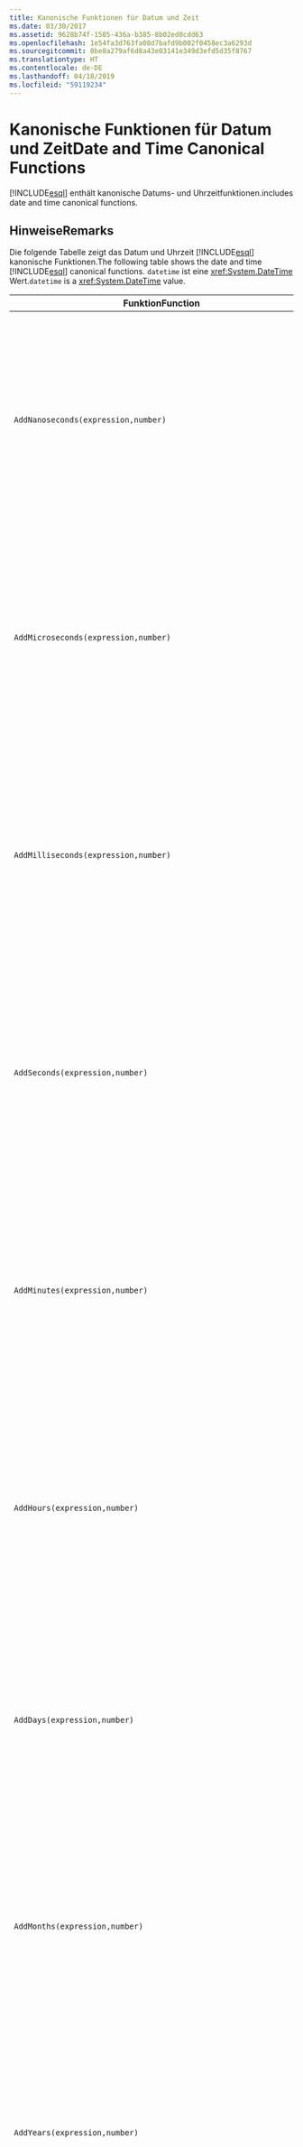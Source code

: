 ```yaml
---
title: Kanonische Funktionen für Datum und Zeit
ms.date: 03/30/2017
ms.assetid: 9628b74f-1585-436a-b385-8b02ed0cdd63
ms.openlocfilehash: 1e54fa3d763fa08d7bafd9b002f0458ec3a6293d
ms.sourcegitcommit: 0be8a279af6d8a43e03141e349d3efd5d35f8767
ms.translationtype: HT
ms.contentlocale: de-DE
ms.lasthandoff: 04/18/2019
ms.locfileid: "59119234"
---
```

# <a name="date-and-time-canonical-functions"></a><span data-ttu-id="62af3-102">Kanonische Funktionen für Datum und Zeit</span><span class="sxs-lookup"><span data-stu-id="62af3-102">Date and Time Canonical Functions</span></span>
[!INCLUDE[esql](../../../../../../includes/esql-md.md)] <span data-ttu-id="62af3-103">enthält kanonische Datums- und Uhrzeitfunktionen.</span><span class="sxs-lookup"><span data-stu-id="62af3-103">includes date and time canonical functions.</span></span>  
  
## <a name="remarks"></a><span data-ttu-id="62af3-104">Hinweise</span><span class="sxs-lookup"><span data-stu-id="62af3-104">Remarks</span></span>  
 <span data-ttu-id="62af3-105">Die folgende Tabelle zeigt das Datum und Uhrzeit [!INCLUDE[esql](../../../../../../includes/esql-md.md)] kanonische Funktionen.</span><span class="sxs-lookup"><span data-stu-id="62af3-105">The following table shows the date and time [!INCLUDE[esql](../../../../../../includes/esql-md.md)] canonical functions.</span></span> <span data-ttu-id="62af3-106">`datetime` ist eine <xref:System.DateTime> Wert.</span><span class="sxs-lookup"><span data-stu-id="62af3-106">`datetime` is a <xref:System.DateTime> value.</span></span>  
  
|<span data-ttu-id="62af3-107">Funktion</span><span class="sxs-lookup"><span data-stu-id="62af3-107">Function</span></span>|<span data-ttu-id="62af3-108">Beschreibung</span><span class="sxs-lookup"><span data-stu-id="62af3-108">Description</span></span>|  
|--------------|-----------------|  
|`AddNanoseconds(expression,number)`|<span data-ttu-id="62af3-109">Fügt `number` den angegebenen `expression`-Wert (in Nanosekunden) hinzu.</span><span class="sxs-lookup"><span data-stu-id="62af3-109">Adds the specified `number` of nanoseconds to the `expression`.</span></span><br /><br /> <span data-ttu-id="62af3-110">**Argumente**</span><span class="sxs-lookup"><span data-stu-id="62af3-110">**Arguments**</span></span><br /><br /> <span data-ttu-id="62af3-111">`expression`, `DateTime`, `DateTimeOffset` oder `Time`.</span><span class="sxs-lookup"><span data-stu-id="62af3-111">`expression`: `DateTime`, `DateTimeOffset`, or `Time`.</span></span><br /><br /> <span data-ttu-id="62af3-112">`number`: `Int32`.</span><span class="sxs-lookup"><span data-stu-id="62af3-112">`number`: `Int32`.</span></span><br /><br /> <span data-ttu-id="62af3-113">**Rückgabewert**</span><span class="sxs-lookup"><span data-stu-id="62af3-113">**Return Value**</span></span><br /><br /> <span data-ttu-id="62af3-114">Der `expression`-Typ.</span><span class="sxs-lookup"><span data-stu-id="62af3-114">The type of `expression`.</span></span>|  
|`AddMicroseconds(expression,number)`|<span data-ttu-id="62af3-115">Fügt dem `number` den angegebenen `expression`-Wert (in Mikrosekunden) hinzu.</span><span class="sxs-lookup"><span data-stu-id="62af3-115">Adds the specified `number` of microseconds to the `expression`.</span></span><br /><br /> <span data-ttu-id="62af3-116">**Argumente**</span><span class="sxs-lookup"><span data-stu-id="62af3-116">**Arguments**</span></span><br /><br /> <span data-ttu-id="62af3-117">`expression`, `DateTime`, `DateTimeOffset` oder `Time`.</span><span class="sxs-lookup"><span data-stu-id="62af3-117">`expression`: `DateTime`, `DateTimeOffset`, or `Time`.</span></span><br /><br /> <span data-ttu-id="62af3-118">`number`: `Int32`.</span><span class="sxs-lookup"><span data-stu-id="62af3-118">`number`: `Int32`.</span></span><br /><br /> <span data-ttu-id="62af3-119">**Rückgabewert**</span><span class="sxs-lookup"><span data-stu-id="62af3-119">**Return Value**</span></span><br /><br /> <span data-ttu-id="62af3-120">Der `expression`-Typ.</span><span class="sxs-lookup"><span data-stu-id="62af3-120">The type of `expression`.</span></span>|  
|`AddMilliseconds(expression,number)`|<span data-ttu-id="62af3-121">Fügt dem `number` den angegebenen `expression`-Wert (in Millisekunden) hinzu.</span><span class="sxs-lookup"><span data-stu-id="62af3-121">Adds the specified `number` of milliseconds to the `expression`.</span></span><br /><br /> <span data-ttu-id="62af3-122">**Argumente**</span><span class="sxs-lookup"><span data-stu-id="62af3-122">**Arguments**</span></span><br /><br /> <span data-ttu-id="62af3-123">`expression`, `DateTime`, `DateTimeOffset` oder `Time`.</span><span class="sxs-lookup"><span data-stu-id="62af3-123">`expression`: `DateTime`, `DateTimeOffset`, or `Time`.</span></span><br /><br /> <span data-ttu-id="62af3-124">`number`: `Int32`.</span><span class="sxs-lookup"><span data-stu-id="62af3-124">`number`: `Int32`.</span></span><br /><br /> <span data-ttu-id="62af3-125">**Rückgabewert**</span><span class="sxs-lookup"><span data-stu-id="62af3-125">**Return Value**</span></span><br /><br /> <span data-ttu-id="62af3-126">Der `expression`-Typ.</span><span class="sxs-lookup"><span data-stu-id="62af3-126">The type of `expression`.</span></span>|  
|`AddSeconds(expression,number)`|<span data-ttu-id="62af3-127">Fügt dem `number` den angegebenen `expression`-Wert (in Sekunden) hinzu.</span><span class="sxs-lookup"><span data-stu-id="62af3-127">Adds the specified `number` of seconds to the `expression`.</span></span><br /><br /> <span data-ttu-id="62af3-128">**Argumente**</span><span class="sxs-lookup"><span data-stu-id="62af3-128">**Arguments**</span></span><br /><br /> <span data-ttu-id="62af3-129">`expression`, `DateTime`, `DateTimeOffset` oder `Time`.</span><span class="sxs-lookup"><span data-stu-id="62af3-129">`expression`: `DateTime`, `DateTimeOffset`, or `Time`.</span></span><br /><br /> <span data-ttu-id="62af3-130">`number`: `Int32`.</span><span class="sxs-lookup"><span data-stu-id="62af3-130">`number`: `Int32`.</span></span><br /><br /> <span data-ttu-id="62af3-131">**Rückgabewert**</span><span class="sxs-lookup"><span data-stu-id="62af3-131">**Return Value**</span></span><br /><br /> <span data-ttu-id="62af3-132">Der `expression`-Typ.</span><span class="sxs-lookup"><span data-stu-id="62af3-132">The type of `expression`.</span></span>|  
|`AddMinutes(expression,number)`|<span data-ttu-id="62af3-133">Fügt dem `number` den angegebenen `expression`-Wert (in Minuten) hinzu.</span><span class="sxs-lookup"><span data-stu-id="62af3-133">Adds the specified `number` of minutes to the `expression`.</span></span><br /><br /> <span data-ttu-id="62af3-134">**Argumente**</span><span class="sxs-lookup"><span data-stu-id="62af3-134">**Arguments**</span></span><br /><br /> <span data-ttu-id="62af3-135">`expression`, `DateTime`, `DateTimeOffset` oder `Time`.</span><span class="sxs-lookup"><span data-stu-id="62af3-135">`expression`: `DateTime`, `DateTimeOffset`, or `Time`.</span></span><br /><br /> <span data-ttu-id="62af3-136">`number`: `Int32`.</span><span class="sxs-lookup"><span data-stu-id="62af3-136">`number`: `Int32`.</span></span><br /><br /> <span data-ttu-id="62af3-137">**Rückgabewert**</span><span class="sxs-lookup"><span data-stu-id="62af3-137">**Return Value**</span></span><br /><br /> <span data-ttu-id="62af3-138">Der `expression`-Typ.</span><span class="sxs-lookup"><span data-stu-id="62af3-138">The type of `expression`.</span></span>|  
|`AddHours(expression,number)`|<span data-ttu-id="62af3-139">Fügt dem `number` den angegebenen `expression`-Wert (in Stunden) hinzu.</span><span class="sxs-lookup"><span data-stu-id="62af3-139">Adds the specified `number` of hours to the `expression`.</span></span><br /><br /> <span data-ttu-id="62af3-140">**Argumente**</span><span class="sxs-lookup"><span data-stu-id="62af3-140">**Arguments**</span></span><br /><br /> <span data-ttu-id="62af3-141">`expression`, `DateTime`, `DateTimeOffset` oder `Time`.</span><span class="sxs-lookup"><span data-stu-id="62af3-141">`expression`: `DateTime`, `DateTimeOffset`, or `Time`.</span></span><br /><br /> <span data-ttu-id="62af3-142">`number`: `Int32`.</span><span class="sxs-lookup"><span data-stu-id="62af3-142">`number`: `Int32`.</span></span><br /><br /> <span data-ttu-id="62af3-143">**Rückgabewert**</span><span class="sxs-lookup"><span data-stu-id="62af3-143">**Return Value**</span></span><br /><br /> <span data-ttu-id="62af3-144">Der `expression`-Typ.</span><span class="sxs-lookup"><span data-stu-id="62af3-144">The type of `expression`.</span></span>|  
|`AddDays(expression,number)`|<span data-ttu-id="62af3-145">Fügt am Ende der `number` den angegebenen `expression`-Wert für die Tage hinzu.</span><span class="sxs-lookup"><span data-stu-id="62af3-145">Adds the specified `number` of days to the `expression`.</span></span><br /><br /> <span data-ttu-id="62af3-146">**Argumente**</span><span class="sxs-lookup"><span data-stu-id="62af3-146">**Arguments**</span></span><br /><br /> <span data-ttu-id="62af3-147">`expression`: `DateTime` oder `DateTimeOffset`.</span><span class="sxs-lookup"><span data-stu-id="62af3-147">`expression`: `DateTime` or `DateTimeOffset`.</span></span><br /><br /> <span data-ttu-id="62af3-148">`number`: `Int32`.</span><span class="sxs-lookup"><span data-stu-id="62af3-148">`number`: `Int32`.</span></span><br /><br /> <span data-ttu-id="62af3-149">**Rückgabewert**</span><span class="sxs-lookup"><span data-stu-id="62af3-149">**Return Value**</span></span><br /><br /> <span data-ttu-id="62af3-150">Der `expression`-Typ.</span><span class="sxs-lookup"><span data-stu-id="62af3-150">The type of `expression`.</span></span>|  
|`AddMonths(expression,number)`|<span data-ttu-id="62af3-151">Fügt dem `number` den angegebenen `expression`-Wert für die Monate hinzu.</span><span class="sxs-lookup"><span data-stu-id="62af3-151">Adds the specified `number` of months to the `expression`.</span></span><br /><br /> <span data-ttu-id="62af3-152">**Argumente**</span><span class="sxs-lookup"><span data-stu-id="62af3-152">**Arguments**</span></span><br /><br /> <span data-ttu-id="62af3-153">`expression`: `DateTime` oder `DateTimeOffset`.</span><span class="sxs-lookup"><span data-stu-id="62af3-153">`expression`: `DateTime` or `DateTimeOffset`.</span></span><br /><br /> <span data-ttu-id="62af3-154">`number`: `Int32`.</span><span class="sxs-lookup"><span data-stu-id="62af3-154">`number`: `Int32`.</span></span><br /><br /> <span data-ttu-id="62af3-155">**Rückgabewert**</span><span class="sxs-lookup"><span data-stu-id="62af3-155">**Return Value**</span></span><br /><br /> <span data-ttu-id="62af3-156">Der `expression`-Typ.</span><span class="sxs-lookup"><span data-stu-id="62af3-156">The type of `expression`.</span></span>|  
|`AddYears(expression,number)`|<span data-ttu-id="62af3-157">Fügt dem `number` den angegebenen `expression`-Wert für die Jahre hinzu.</span><span class="sxs-lookup"><span data-stu-id="62af3-157">Adds the specified `number` of years to the `expression`.</span></span><br /><br /> <span data-ttu-id="62af3-158">**Argumente**</span><span class="sxs-lookup"><span data-stu-id="62af3-158">**Arguments**</span></span><br /><br /> <span data-ttu-id="62af3-159">`expression`: `DateTime` oder `DateTimeOffset`.</span><span class="sxs-lookup"><span data-stu-id="62af3-159">`expression`: `DateTime` or `DateTimeOffset`.</span></span><br /><br /> <span data-ttu-id="62af3-160">`number`: `Int32`.</span><span class="sxs-lookup"><span data-stu-id="62af3-160">`number`: `Int32`.</span></span><br /><br /> <span data-ttu-id="62af3-161">**Rückgabewert**</span><span class="sxs-lookup"><span data-stu-id="62af3-161">**Return Value**</span></span><br /><br /> <span data-ttu-id="62af3-162">Der `expression`-Typ.</span><span class="sxs-lookup"><span data-stu-id="62af3-162">The type of `expression`.</span></span>|  
|`CreateDateTime(year,month,day,hour,minute,second)`|<span data-ttu-id="62af3-163">Gibt das aktuelle Datum und die aktuelle Zeit des Servers in der Zeitzone des Servers als neuen `DateTime`-Wert zurück.</span><span class="sxs-lookup"><span data-stu-id="62af3-163">Returns a new `DateTime` value as the current date and time of the server in the server's time zone.</span></span><br /><br /> <span data-ttu-id="62af3-164">**Argumente**</span><span class="sxs-lookup"><span data-stu-id="62af3-164">**Arguments**</span></span><br /><br /> <span data-ttu-id="62af3-165">`year`, `month`, `day`, `hour`, `minute`: `Int16` und `Int32`.</span><span class="sxs-lookup"><span data-stu-id="62af3-165">`year`, `month`, `day`, `hour`, `minute`: `Int16` and `Int32`.</span></span><br /><br /> <span data-ttu-id="62af3-166">`second`: `Double`.</span><span class="sxs-lookup"><span data-stu-id="62af3-166">`second`: `Double`.</span></span><br /><br /> <span data-ttu-id="62af3-167">**Rückgabewert**</span><span class="sxs-lookup"><span data-stu-id="62af3-167">**Return Value**</span></span><br /><br /> <span data-ttu-id="62af3-168">Ein `DateTime`.</span><span class="sxs-lookup"><span data-stu-id="62af3-168">A `DateTime`.</span></span>|  
|`CreateDateTimeOffset(year,month,day,hour,minute,second,tzoffset)`|<span data-ttu-id="62af3-169">Gibt einen neuen `DateTimeOffset`-Wert zurück, der das aktuelle Datum und die aktuelle Uhrzeit des Servers im Verhältnis zur koordinierten Weltzeit (UTC) darstellt.</span><span class="sxs-lookup"><span data-stu-id="62af3-169">Returns a new `DateTimeOffset` value as the current date and time of the server relative to the Coordinated Universal Time (UTC).</span></span><br /><br /> <span data-ttu-id="62af3-170">**Argumente**</span><span class="sxs-lookup"><span data-stu-id="62af3-170">**Arguments**</span></span><br /><br /> <span data-ttu-id="62af3-171">`year`, `month`, `day`, `hour`, `minute`, `tzoffset`: `Int32`.</span><span class="sxs-lookup"><span data-stu-id="62af3-171">`year`, `month`, `day`, `hour`, `minute`, `tzoffset`: `Int32`.</span></span><br /><br /> <span data-ttu-id="62af3-172">`second`: `Double`.</span><span class="sxs-lookup"><span data-stu-id="62af3-172">`second`: `Double`.</span></span><br /><br /> <span data-ttu-id="62af3-173">**Rückgabewert**</span><span class="sxs-lookup"><span data-stu-id="62af3-173">**Return Value**</span></span><br /><br /> <span data-ttu-id="62af3-174">Ein `DateTimeOffset`.</span><span class="sxs-lookup"><span data-stu-id="62af3-174">A `DateTimeOffset`.</span></span>|  
|`CreateTime(hour,minute,second)`|<span data-ttu-id="62af3-175">Gibt einen neuen `Time`-Wert als aktuelle Zeit zurück.</span><span class="sxs-lookup"><span data-stu-id="62af3-175">Returns a new `Time` value as the current time.</span></span><br /><br /> <span data-ttu-id="62af3-176">**Argumente**</span><span class="sxs-lookup"><span data-stu-id="62af3-176">**Arguments**</span></span><br /><br /> <span data-ttu-id="62af3-177">`hour` und `minute`: `Int32`</span><span class="sxs-lookup"><span data-stu-id="62af3-177">`hour` and `minute`: `Int32`.</span></span><br /><br /> <span data-ttu-id="62af3-178">`second`: `Double`.</span><span class="sxs-lookup"><span data-stu-id="62af3-178">`second`: `Double`.</span></span><br /><br /> <span data-ttu-id="62af3-179">**Rückgabewert**</span><span class="sxs-lookup"><span data-stu-id="62af3-179">**Return Value**</span></span><br /><br /> <span data-ttu-id="62af3-180">Ein `Time`.</span><span class="sxs-lookup"><span data-stu-id="62af3-180">A `Time`.</span></span>|  
|`CurrentDateTime()`|<span data-ttu-id="62af3-181">Gibt das aktuelle Datum und die aktuelle Uhrzeit des Servers in der Zeitzone des Servers als `DateTime`-Wert zurück.</span><span class="sxs-lookup"><span data-stu-id="62af3-181">Returns a `DateTime` value as the current date and time of the server in the server's time zone.</span></span><br /><br /> <span data-ttu-id="62af3-182">**Rückgabewert**</span><span class="sxs-lookup"><span data-stu-id="62af3-182">**Return Value**</span></span><br /><br /> <span data-ttu-id="62af3-183">Ein `DateTime`.</span><span class="sxs-lookup"><span data-stu-id="62af3-183">A `DateTime`.</span></span>|  
|`CurrentDateTimeOffset()`|<span data-ttu-id="62af3-184">Gibt das aktuelle Datum, die aktuelle Uhrzeit sowie einen Offset als `DateTimeOffset` zurück.</span><span class="sxs-lookup"><span data-stu-id="62af3-184">Returns the current date, time and offset as a `DateTimeOffset`.</span></span><br /><br /> <span data-ttu-id="62af3-185">**Rückgabewert**</span><span class="sxs-lookup"><span data-stu-id="62af3-185">**Return Value**</span></span><br /><br /> <span data-ttu-id="62af3-186">Ein `DateTimeOffset`.</span><span class="sxs-lookup"><span data-stu-id="62af3-186">A `DateTimeOffset`.</span></span>|  
|`CurrentUtcDateTime()`|<span data-ttu-id="62af3-187">Gibt das aktuelle Datum und die aktuelle Zeit des Servers in der UTC-Zeitzone als <xref:System.DateTime>-Wert zurück.</span><span class="sxs-lookup"><span data-stu-id="62af3-187">Returns a <xref:System.DateTime> value as the current date and time of the server in the UTS time zone.</span></span><br /><br /> <span data-ttu-id="62af3-188">**Rückgabewert**</span><span class="sxs-lookup"><span data-stu-id="62af3-188">**Return Value**</span></span><br /><br /> <span data-ttu-id="62af3-189">Ein `DateTime`.</span><span class="sxs-lookup"><span data-stu-id="62af3-189">A `DateTime`.</span></span>|  
|`Day(expression)`|<span data-ttu-id="62af3-190">Gibt den Tagteil von `expression` als `Int32` zwischen 1 und 31 zurück.</span><span class="sxs-lookup"><span data-stu-id="62af3-190">Returns the day portion of `expression` as an `Int32` between 1 and 31.</span></span><br /><br /> <span data-ttu-id="62af3-191">**Argumente**</span><span class="sxs-lookup"><span data-stu-id="62af3-191">**Arguments**</span></span><br /><br /> <span data-ttu-id="62af3-192">`DateTime` und `DateTimeOffset`.</span><span class="sxs-lookup"><span data-stu-id="62af3-192">A `DateTime` and `DateTimeOffset`.</span></span><br /><br /> <span data-ttu-id="62af3-193">**Rückgabewert**</span><span class="sxs-lookup"><span data-stu-id="62af3-193">**Return Value**</span></span><br /><br /> <span data-ttu-id="62af3-194">Eine `Int32`.</span><span class="sxs-lookup"><span data-stu-id="62af3-194">An `Int32`.</span></span><br /><br /> <span data-ttu-id="62af3-195">**Beispiel**</span><span class="sxs-lookup"><span data-stu-id="62af3-195">**Example**</span></span><br /><br /> `-- The following example returns 12.`<br /><br /> `Day(cast('03/12/1998' as DateTime))`|  
|`DayOfYear(expression)`|<span data-ttu-id="62af3-196">Gibt den Tagteil von `expression` als `Int32`-Wert zwischen 1 und 366 zurück, wobei 366 für den letzten Tag eines Schaltjahrs zurückgegeben wird.</span><span class="sxs-lookup"><span data-stu-id="62af3-196">Returns the day portion of `expression` as an `Int32` between 1 and 366, where 366 is returned for the last day of a leap year.</span></span><br /><br /> <span data-ttu-id="62af3-197">**Argumente**</span><span class="sxs-lookup"><span data-stu-id="62af3-197">**Arguments**</span></span><br /><br /> <span data-ttu-id="62af3-198">`DateTime` oder `DateTimeOffset`.</span><span class="sxs-lookup"><span data-stu-id="62af3-198">A `DateTime` or `DateTimeOffset`.</span></span><br /><br /> <span data-ttu-id="62af3-199">**Rückgabewert**</span><span class="sxs-lookup"><span data-stu-id="62af3-199">**Return Value**</span></span><br /><br /> <span data-ttu-id="62af3-200">Eine `Int32`.</span><span class="sxs-lookup"><span data-stu-id="62af3-200">An `Int32`.</span></span>|  
|`DiffNanoseconds(startExpression,endExpression)`|<span data-ttu-id="62af3-201">Gibt die Differenz von `startExpression` und `endExpression` (in Nanosekunden) zurück.</span><span class="sxs-lookup"><span data-stu-id="62af3-201">Returns the difference, in nanoseconds, between `startExpression` and `endExpression`.</span></span><br /><br /> <span data-ttu-id="62af3-202">**Argumente**</span><span class="sxs-lookup"><span data-stu-id="62af3-202">**Arguments**</span></span><br /><br /> <span data-ttu-id="62af3-203">`startExpression`, `endExpression`: `DateTime`, `DateTimeOffset` oder `Time`.</span><span class="sxs-lookup"><span data-stu-id="62af3-203">`startExpression`, `endExpression`: `DateTime`, `DateTimeOffset`, or `Time`.</span></span> <span data-ttu-id="62af3-204">**Hinweis:** `startExpression` und `endExpression` muss vom gleichen Typ sein.</span><span class="sxs-lookup"><span data-stu-id="62af3-204">**Note:**  `startExpression` and `endExpression` must be of the same type.</span></span> <br /><br /> <span data-ttu-id="62af3-205">**Rückgabewert**</span><span class="sxs-lookup"><span data-stu-id="62af3-205">**Return Value**</span></span><br /><br /> <span data-ttu-id="62af3-206">Eine `Int32`.</span><span class="sxs-lookup"><span data-stu-id="62af3-206">An `Int32`.</span></span>|  
|`DiffMilliseconds(startExpression,endExpression)`|<span data-ttu-id="62af3-207">Gibt die Differenz von `startExpression` und `endExpression` (in Millisekunden) zurück.</span><span class="sxs-lookup"><span data-stu-id="62af3-207">Returns the difference, in milliseconds, between `startExpression` and `endExpression`.</span></span><br /><br /> <span data-ttu-id="62af3-208">**Argumente**</span><span class="sxs-lookup"><span data-stu-id="62af3-208">**Arguments**</span></span><br /><br /> <span data-ttu-id="62af3-209">`startExpression`, `endExpression`: `DateTime`, `DateTimeOffset` oder `Time`.</span><span class="sxs-lookup"><span data-stu-id="62af3-209">`startExpression`, `endExpression`: `DateTime`, `DateTimeOffset`, or `Time`.</span></span> <span data-ttu-id="62af3-210">**Hinweis:** `startExpression` und `endExpression` muss vom gleichen Typ sein.</span><span class="sxs-lookup"><span data-stu-id="62af3-210">**Note:**  `startExpression` and `endExpression` must be of the same type.</span></span> <br /><br /> <span data-ttu-id="62af3-211">**Rückgabewert**</span><span class="sxs-lookup"><span data-stu-id="62af3-211">**Return Value**</span></span><br /><br /> <span data-ttu-id="62af3-212">Eine `Int32`.</span><span class="sxs-lookup"><span data-stu-id="62af3-212">An `Int32`.</span></span>|  
|`DiffMicroseconds(startExpression,endExpression)`|<span data-ttu-id="62af3-213">Gibt die Differenz von `startExpression` und `endExpression` (in Mikrosekunden) zurück.</span><span class="sxs-lookup"><span data-stu-id="62af3-213">Returns the difference, in microseconds, between `startExpression` and `endExpression`.</span></span><br /><br /> <span data-ttu-id="62af3-214">**Argumente**</span><span class="sxs-lookup"><span data-stu-id="62af3-214">**Arguments**</span></span><br /><br /> <span data-ttu-id="62af3-215">`startExpression`, `endExpression`: `DateTime`, `DateTimeOffset` oder `Time`.</span><span class="sxs-lookup"><span data-stu-id="62af3-215">`startExpression`, `endExpression`: `DateTime`, `DateTimeOffset`, or `Time`.</span></span> <span data-ttu-id="62af3-216">**Hinweis:** `startExpression` und `endExpression` muss vom gleichen Typ sein.</span><span class="sxs-lookup"><span data-stu-id="62af3-216">**Note:**  `startExpression` and `endExpression` must be of the same type.</span></span> <br /><br /> <span data-ttu-id="62af3-217">**Rückgabewert**</span><span class="sxs-lookup"><span data-stu-id="62af3-217">**Return Value**</span></span><br /><br /> <span data-ttu-id="62af3-218">Eine `Int32`.</span><span class="sxs-lookup"><span data-stu-id="62af3-218">An `Int32`.</span></span>|  
|`DiffSeconds(startExpression,endExpression)`|<span data-ttu-id="62af3-219">Gibt die Differenz von `startExpression` und `endExpression` (in Sekunden) zurück.</span><span class="sxs-lookup"><span data-stu-id="62af3-219">Returns the difference, in seconds, between `startExpression` and `endExpression`.</span></span><br /><br /> <span data-ttu-id="62af3-220">**Argumente**</span><span class="sxs-lookup"><span data-stu-id="62af3-220">**Arguments**</span></span><br /><br /> <span data-ttu-id="62af3-221">`startExpression`, `endExpression`: `DateTime`, `DateTimeOffset` oder `Time`.</span><span class="sxs-lookup"><span data-stu-id="62af3-221">`startExpression`, `endExpression`: `DateTime`, `DateTimeOffset`, or `Time`.</span></span> <span data-ttu-id="62af3-222">**Hinweis:** `startExpression` und `endExpression` muss vom gleichen Typ sein.</span><span class="sxs-lookup"><span data-stu-id="62af3-222">**Note:**  `startExpression` and `endExpression` must be of the same type.</span></span> <br /><br /> <span data-ttu-id="62af3-223">**Rückgabewert**</span><span class="sxs-lookup"><span data-stu-id="62af3-223">**Return Value**</span></span><br /><br /> <span data-ttu-id="62af3-224">Eine `Int32`.</span><span class="sxs-lookup"><span data-stu-id="62af3-224">An `Int32`.</span></span>|  
|`DiffMinutes(startExpression,endExpression)`|<span data-ttu-id="62af3-225">Gibt die Differenz von `startExpression` und `endExpression` (in Minuten) zurück.</span><span class="sxs-lookup"><span data-stu-id="62af3-225">Returns the difference, in minutes, between `startExpression` and `endExpression`.</span></span><br /><br /> <span data-ttu-id="62af3-226">**Argumente**</span><span class="sxs-lookup"><span data-stu-id="62af3-226">**Arguments**</span></span><br /><br /> <span data-ttu-id="62af3-227">`startExpression`, `endExpression`: `DateTime`, `DateTimeOffset` oder `Time`.</span><span class="sxs-lookup"><span data-stu-id="62af3-227">`startExpression`, `endExpression`: `DateTime`, `DateTimeOffset`, or `Time`.</span></span> <span data-ttu-id="62af3-228">**Hinweis:** `startExpression` und `endExpression` muss vom gleichen Typ sein.</span><span class="sxs-lookup"><span data-stu-id="62af3-228">**Note:**  `startExpression` and `endExpression` must be of the same type.</span></span> <br /><br /> <span data-ttu-id="62af3-229">**Rückgabewert**</span><span class="sxs-lookup"><span data-stu-id="62af3-229">**Return Value**</span></span><br /><br /> <span data-ttu-id="62af3-230">Eine `Int32`.</span><span class="sxs-lookup"><span data-stu-id="62af3-230">An `Int32`.</span></span>|  
|`DiffHours(startExpression,endExpression)`|<span data-ttu-id="62af3-231">Gibt die Differenz von `startExpression` und `endExpression` (in Stunden) zurück.</span><span class="sxs-lookup"><span data-stu-id="62af3-231">Returns the difference, in hours, between `startExpression` and `endExpression`.</span></span><br /><br /> <span data-ttu-id="62af3-232">**Argumente**</span><span class="sxs-lookup"><span data-stu-id="62af3-232">**Arguments**</span></span><br /><br /> <span data-ttu-id="62af3-233">`startExpression`, `endExpression`: `DateTime`, `DateTimeOffset` oder `Time`.</span><span class="sxs-lookup"><span data-stu-id="62af3-233">`startExpression`, `endExpression`: `DateTime`, `DateTimeOffset`, or `Time`.</span></span> <span data-ttu-id="62af3-234">**Hinweis:** `startExpression` und `endExpression` muss vom gleichen Typ sein.</span><span class="sxs-lookup"><span data-stu-id="62af3-234">**Note:**  `startExpression` and `endExpression` must be of the same type.</span></span> <br /><br /> <span data-ttu-id="62af3-235">**Rückgabewert**</span><span class="sxs-lookup"><span data-stu-id="62af3-235">**Return Value**</span></span><br /><br /> <span data-ttu-id="62af3-236">Eine `Int32`.</span><span class="sxs-lookup"><span data-stu-id="62af3-236">An `Int32`.</span></span>|  
|`DiffDays(startExpression,endExpression)`|<span data-ttu-id="62af3-237">Gibt die Differenz von `startExpression` und `endExpression` (in Tagen) zurück.</span><span class="sxs-lookup"><span data-stu-id="62af3-237">Returns the difference, in days, between `startExpression` and `endExpression`.</span></span><br /><br /> <span data-ttu-id="62af3-238">**Argumente**</span><span class="sxs-lookup"><span data-stu-id="62af3-238">**Arguments**</span></span><br /><br /> <span data-ttu-id="62af3-239">`startExpression`, `endExpression`: `DateTime` oder `DateTimeOffset`.</span><span class="sxs-lookup"><span data-stu-id="62af3-239">`startExpression`, `endExpression`: `DateTime` or `DateTimeOffset`.</span></span> <span data-ttu-id="62af3-240">**Hinweis:** `startExpression` und `endExpression` muss vom gleichen Typ sein.</span><span class="sxs-lookup"><span data-stu-id="62af3-240">**Note:**  `startExpression` and `endExpression` must be of the same type.</span></span> <br /><br /> <span data-ttu-id="62af3-241">**Rückgabewert**</span><span class="sxs-lookup"><span data-stu-id="62af3-241">**Return Value**</span></span><br /><br /> <span data-ttu-id="62af3-242">Eine `Int32`.</span><span class="sxs-lookup"><span data-stu-id="62af3-242">An `Int32`.</span></span>|  
|`DiffMonths(startExpression,endExpression)`|<span data-ttu-id="62af3-243">Gibt die Differenz von `startExpression` und `endExpression` (in Monaten) zurück.</span><span class="sxs-lookup"><span data-stu-id="62af3-243">Returns the difference, in months, between `startExpression` and `endExpression`.</span></span><br /><br /> <span data-ttu-id="62af3-244">**Argumente**</span><span class="sxs-lookup"><span data-stu-id="62af3-244">**Arguments**</span></span><br /><br /> <span data-ttu-id="62af3-245">`startExpression`, `endExpression`: `DateTime` oder `DateTimeOffset`.</span><span class="sxs-lookup"><span data-stu-id="62af3-245">`startExpression`, `endExpression`: `DateTime` or `DateTimeOffset`.</span></span> <span data-ttu-id="62af3-246">**Hinweis:** `startExpression` und `endExpression` muss vom gleichen Typ sein.</span><span class="sxs-lookup"><span data-stu-id="62af3-246">**Note:**  `startExpression` and `endExpression` must be of the same type.</span></span> <br /><br /> <span data-ttu-id="62af3-247">**Rückgabewert**</span><span class="sxs-lookup"><span data-stu-id="62af3-247">**Return Value**</span></span><br /><br /> <span data-ttu-id="62af3-248">Eine `Int32`.</span><span class="sxs-lookup"><span data-stu-id="62af3-248">An `Int32`.</span></span>|  
|`DiffYears(startExpression,endExpression)`|<span data-ttu-id="62af3-249">Gibt die Differenz von `startExpression` und `endExpression` (in Jahren) zurück.</span><span class="sxs-lookup"><span data-stu-id="62af3-249">Returns the difference, in years, between `startExpression` and `endExpression`.</span></span><br /><br /> <span data-ttu-id="62af3-250">**Argumente**</span><span class="sxs-lookup"><span data-stu-id="62af3-250">**Arguments**</span></span><br /><br /> <span data-ttu-id="62af3-251">`startExpression`, `endExpression`: `DateTime` oder `DateTimeOffset`.</span><span class="sxs-lookup"><span data-stu-id="62af3-251">`startExpression`, `endExpression`: `DateTime` or `DateTimeOffset`.</span></span> <span data-ttu-id="62af3-252">**Hinweis:** `startExpression` und `endExpression` muss vom gleichen Typ sein.</span><span class="sxs-lookup"><span data-stu-id="62af3-252">**Note:**  `startExpression` and `endExpression` must be of the same type.</span></span> <br /><br /> <span data-ttu-id="62af3-253">**Rückgabewert**</span><span class="sxs-lookup"><span data-stu-id="62af3-253">**Return Value**</span></span><br /><br /> <span data-ttu-id="62af3-254">Eine `Int32`.</span><span class="sxs-lookup"><span data-stu-id="62af3-254">An `Int32`.</span></span>|  
|`GetTotalOffsetMinutes(datetimeoffset)`|<span data-ttu-id="62af3-255">Gibt die Anzahl von Minuten zurück, die `datetimeoffset` von GMT abweicht.</span><span class="sxs-lookup"><span data-stu-id="62af3-255">Returns the number of minutes that the `datetimeoffset` is offset from GMT.</span></span> <span data-ttu-id="62af3-256">Der Wert liegt im Allgemeinen zwischen +780 und -780 (+ oder - 13 Stunden).</span><span class="sxs-lookup"><span data-stu-id="62af3-256">This is generally between +780 and -780 (+ or - 13 hrs).</span></span> <span data-ttu-id="62af3-257">**Hinweis**:  Diese Funktion wird nur in SQL Server 2008 unterstützt.</span><span class="sxs-lookup"><span data-stu-id="62af3-257">**Note:**  This function is supported in SQL Server 2008 only.</span></span> <br /><br /> <span data-ttu-id="62af3-258">**Argumente**</span><span class="sxs-lookup"><span data-stu-id="62af3-258">**Arguments**</span></span><br /><br /> <span data-ttu-id="62af3-259">Ein `DateTimeOffset`.</span><span class="sxs-lookup"><span data-stu-id="62af3-259">A `DateTimeOffset`.</span></span><br /><br /> <span data-ttu-id="62af3-260">**Rückgabewert**</span><span class="sxs-lookup"><span data-stu-id="62af3-260">**Return Value**</span></span><br /><br /> <span data-ttu-id="62af3-261">Eine `Int32`.</span><span class="sxs-lookup"><span data-stu-id="62af3-261">An `Int32`.</span></span>|  
|`Hour(expression)`|<span data-ttu-id="62af3-262">Gibt den Stundenteil von `expression` als `Int32` zwischen 0 und 23 zurück.</span><span class="sxs-lookup"><span data-stu-id="62af3-262">Returns the hour portion of `expression` as an `Int32` between 0 and 23.</span></span><br /><br /> <span data-ttu-id="62af3-263">**Argumente**</span><span class="sxs-lookup"><span data-stu-id="62af3-263">**Arguments**</span></span><br /><br /> <span data-ttu-id="62af3-264">`DateTime, Time` und `DateTimeOffset`.</span><span class="sxs-lookup"><span data-stu-id="62af3-264">A `DateTime, Time` and `DateTimeOffset`.</span></span><br /><br /> <span data-ttu-id="62af3-265">**Beispiel**</span><span class="sxs-lookup"><span data-stu-id="62af3-265">**Example**</span></span><br /><br /> `-- The following example returns 22.`<br /><br /> `Hour(cast('22:35:5' as DateTime))`|  
|`Millisecond(expression)`|<span data-ttu-id="62af3-266">Gibt den Millisekundenteil von `expression` als `Int32` zwischen 0 und 999 zurück.</span><span class="sxs-lookup"><span data-stu-id="62af3-266">Returns the milliseconds portion of `expression` as an `Int32` between 0 and 999.</span></span><br /><br /> <span data-ttu-id="62af3-267">**Argumente**</span><span class="sxs-lookup"><span data-stu-id="62af3-267">**Arguments**</span></span><br /><br /> <span data-ttu-id="62af3-268">`DateTime, Time` und `DateTimeOffset`.</span><span class="sxs-lookup"><span data-stu-id="62af3-268">A `DateTime, Time` and `DateTimeOffset`.</span></span><br /><br /> <span data-ttu-id="62af3-269">**Rückgabewert**</span><span class="sxs-lookup"><span data-stu-id="62af3-269">**Return Value**</span></span><br /><br /> <span data-ttu-id="62af3-270">Eine `Int32`.</span><span class="sxs-lookup"><span data-stu-id="62af3-270">An `Int32`.</span></span>|  
|`Minute(expression)`|<span data-ttu-id="62af3-271">Gibt den Minutenteil von `expression` als `Int32` zwischen 0 und 59 zurück.</span><span class="sxs-lookup"><span data-stu-id="62af3-271">Returns the minute portion of `expression` as an `Int32` between 0 and 59.</span></span><br /><br /> <span data-ttu-id="62af3-272">**Argumente**</span><span class="sxs-lookup"><span data-stu-id="62af3-272">**Arguments**</span></span><br /><br /> <span data-ttu-id="62af3-273">`DateTime, Time` oder `DateTimeOffset`.</span><span class="sxs-lookup"><span data-stu-id="62af3-273">A `DateTime, Time` or `DateTimeOffset`.</span></span><br /><br /> <span data-ttu-id="62af3-274">**Rückgabewert**</span><span class="sxs-lookup"><span data-stu-id="62af3-274">**Return Value**</span></span><br /><br /> <span data-ttu-id="62af3-275">Eine `Int32`.</span><span class="sxs-lookup"><span data-stu-id="62af3-275">An `Int32`.</span></span><br /><br /> <span data-ttu-id="62af3-276">**Beispiel**</span><span class="sxs-lookup"><span data-stu-id="62af3-276">**Example**</span></span><br /><br /> `-- The following example returns 35`<br /><br /> `Minute(cast('22:35:5' as DateTime))`|  
|`Month(expression)`|<span data-ttu-id="62af3-277">Gibt den Monatsteil von `expression` als `Int32` zwischen 1 und 12 zurück.</span><span class="sxs-lookup"><span data-stu-id="62af3-277">Returns the month portion of `expression` as an `Int32` between 1 and 12.</span></span><br /><br /> <span data-ttu-id="62af3-278">**Argumente**</span><span class="sxs-lookup"><span data-stu-id="62af3-278">**Arguments**</span></span><br /><br /> <span data-ttu-id="62af3-279">`DateTime` oder `DateTimeOffset`.</span><span class="sxs-lookup"><span data-stu-id="62af3-279">A `DateTime` or `DateTimeOffset`.</span></span><br /><br /> <span data-ttu-id="62af3-280">**Rückgabewert**</span><span class="sxs-lookup"><span data-stu-id="62af3-280">**Return Value**</span></span><br /><br /> <span data-ttu-id="62af3-281">Eine `Int32`.</span><span class="sxs-lookup"><span data-stu-id="62af3-281">An `Int32`.</span></span><br /><br /> <span data-ttu-id="62af3-282">**Beispiel**</span><span class="sxs-lookup"><span data-stu-id="62af3-282">**Example**</span></span><br /><br /> `-- The following example returns 3.`<br /><br /> `Month(cast('03/12/1998' as DateTime))`|  
|`Second(expression)`|<span data-ttu-id="62af3-283">Gibt den Sekundenteil von `expression` als `Int32` zwischen 0 und 59 zurück.</span><span class="sxs-lookup"><span data-stu-id="62af3-283">Returns the seconds portion of `expression` as an `Int32` between 0 and 59.</span></span><br /><br /> <span data-ttu-id="62af3-284">**Argumente**</span><span class="sxs-lookup"><span data-stu-id="62af3-284">**Arguments**</span></span><br /><br /> <span data-ttu-id="62af3-285">`DateTime, Time` und `DateTimeOffset`.</span><span class="sxs-lookup"><span data-stu-id="62af3-285">A `DateTime, Time` and `DateTimeOffset`.</span></span><br /><br /> <span data-ttu-id="62af3-286">**Rückgabewert**</span><span class="sxs-lookup"><span data-stu-id="62af3-286">**Return Value**</span></span><br /><br /> <span data-ttu-id="62af3-287">Eine `Int32`.</span><span class="sxs-lookup"><span data-stu-id="62af3-287">An `Int32`.</span></span><br /><br /> <span data-ttu-id="62af3-288">**Beispiel**</span><span class="sxs-lookup"><span data-stu-id="62af3-288">**Example**</span></span><br /><br /> `-- The following example returns 5`<br /><br /> `Second(cast('22:35:5' as DateTime))`|  
|`TruncateTime(expression)`|<span data-ttu-id="62af3-289">Gibt `expression` mit abgeschnittenen Zeitwerten zurück.</span><span class="sxs-lookup"><span data-stu-id="62af3-289">Returns the `expression`, with the time values truncated.</span></span><br /><br /> <span data-ttu-id="62af3-290">**Argumente**</span><span class="sxs-lookup"><span data-stu-id="62af3-290">**Arguments**</span></span><br /><br /> <span data-ttu-id="62af3-291">`DateTime` oder `DateTimeOffset`.</span><span class="sxs-lookup"><span data-stu-id="62af3-291">A `DateTime` or `DateTimeOffset`.</span></span><br /><br /> <span data-ttu-id="62af3-292">**Rückgabewert**</span><span class="sxs-lookup"><span data-stu-id="62af3-292">**Return Value**</span></span><br /><br /> <span data-ttu-id="62af3-293">Der `expression`-Typ.</span><span class="sxs-lookup"><span data-stu-id="62af3-293">The type of `expression`.</span></span>|  
|`Year(expression)`|<span data-ttu-id="62af3-294">Gibt zurück, den Jahresteil des `expression` als ein `Int32` `YYYY`.</span><span class="sxs-lookup"><span data-stu-id="62af3-294">Returns the year portion of `expression` as an `Int32` `YYYY`.</span></span><br /><br /> <span data-ttu-id="62af3-295">**Argumente**</span><span class="sxs-lookup"><span data-stu-id="62af3-295">**Arguments**</span></span><br /><br /> <span data-ttu-id="62af3-296">`DateTime` und `DateTimeOffset`.</span><span class="sxs-lookup"><span data-stu-id="62af3-296">A `DateTime` and `DateTimeOffset`.</span></span><br /><br /> <span data-ttu-id="62af3-297">**Rückgabewert**</span><span class="sxs-lookup"><span data-stu-id="62af3-297">**Return Value**</span></span><br /><br /> <span data-ttu-id="62af3-298">Eine `Int32`.</span><span class="sxs-lookup"><span data-stu-id="62af3-298">An `Int32`.</span></span><br /><br /> <span data-ttu-id="62af3-299">**Beispiel**</span><span class="sxs-lookup"><span data-stu-id="62af3-299">**Example**</span></span><br /><br /> `-- The following example returns 1998.`<br /><br /> `Year(cast('03/12/1998' as DateTime))`|  
  
 <span data-ttu-id="62af3-300">Diese Funktionen geben `null` zurück, wenn die Eingabe `null` ist.</span><span class="sxs-lookup"><span data-stu-id="62af3-300">These functions will return `null` if given `null` input.</span></span>  
  
 <span data-ttu-id="62af3-301">Entsprechende Funktionen sind für den verwalteten Anbieter des Microsoft SQL-Clients verfügbar.</span><span class="sxs-lookup"><span data-stu-id="62af3-301">Equivalent functionality is available in the Microsoft SQL Client Managed Provider.</span></span> <span data-ttu-id="62af3-302">Weitere Informationen finden Sie unter [SqlClient für Entity Framework-Funktionen](../../../../../../docs/framework/data/adonet/ef/sqlclient-for-ef-functions.md).</span><span class="sxs-lookup"><span data-stu-id="62af3-302">For more information, see [SqlClient for Entity Framework Functions](../../../../../../docs/framework/data/adonet/ef/sqlclient-for-ef-functions.md).</span></span>  
  
## <a name="see-also"></a><span data-ttu-id="62af3-303">Siehe auch</span><span class="sxs-lookup"><span data-stu-id="62af3-303">See also</span></span>

- [<span data-ttu-id="62af3-304">Canonical Functions (Kanonische Funktionen)</span><span class="sxs-lookup"><span data-stu-id="62af3-304">Canonical Functions</span></span>](../../../../../../docs/framework/data/adonet/ef/language-reference/canonical-functions.md)
